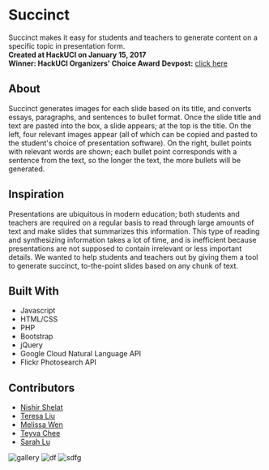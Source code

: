 # Succinct
Succinct makes it easy for students and teachers to generate content on a specific topic in presentation form.  
**Created at HackUCI on January 15, 2017**    
**Winner: HackUCI Organizers' Choice Award**
**Devpost:** [click here](https://devpost.com/software/succinct-9wx5mz)  

## About
Succinct generates images for each slide based on its title, and converts essays, paragraphs, and sentences to bullet format. Once the slide title and text are pasted into the box, a slide appears; at the top is the title. On the left, four relevant images appear (all of which can be copied and pasted to the student's choice of presentation software). On the right, bullet points with relevant words are shown; each bullet point corresponds with a sentence from the text, so the longer the text, the more bullets will be generated.

## Inspiration
Presentations are ubiquitous in modern education; both students and teachers are required on a regular basis to read through large amounts of text and make slides that summarizes this information. This type of reading and synthesizing information takes a lot of time, and is inefficient because presentations are not supposed to contain irrelevant or less important details. We wanted to help students and teachers out by giving them a tool to generate succinct, to-the-point slides based on any chunk of text.

## Built With
- Javascript
- HTML/CSS
- PHP
- Bootstrap
- jQuery
- Google Cloud Natural Language API
- Flickr Photosearch API

## Contributors
- [Nishir Shelat](http://nishirshelat.com)
- [Teresa Liu](http://teresaliu.com)
- [Melissa Wen](https://github.com/melissajwen)
- [Teyva Chee](https://github.com/chee98)
- [Sarah Lu](https://github.com/sarah-lu102)

![gallery](https://cloud.githubusercontent.com/assets/22107628/26423796/e011034a-4083-11e7-92b3-d6cc41b818cf.jpg)
![df](https://cloud.githubusercontent.com/assets/22107628/26423794/dffb9e56-4083-11e7-90fa-5b10d446cba6.jpg)
![sdfg](https://cloud.githubusercontent.com/assets/22107628/26423795/e00846ba-4083-11e7-9ea2-c0cbcf568ad4.jpg)
